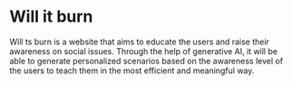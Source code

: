 # Will it burn

Will ts burn is a website that aims to educate the users and raise their awareness on social issues. Through the help of generative AI, it will be able to generate personalized scenarios based on the awareness level of the users to teach them in the most efficient and meaningful way.
